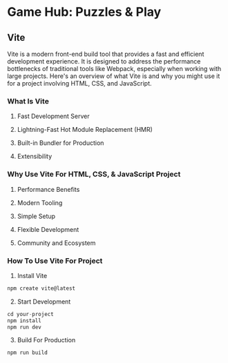 # Game Hub: Puzzles & Play

## Vite

Vite is a modern front-end build tool that provides a fast and efficient development experience. It is designed to address the performance bottlenecks of traditional tools like Webpack, especially when working with large projects. Here's an overview of what Vite is and why you might use it for a project involving HTML, CSS, and JavaScript.

### What Is Vite

1. Fast Development Server

2. Lightning-Fast Hot Module Replacement (HMR)

3. Built-in Bundler for Production

4. Extensibility

### Why Use Vite For HTML, CSS, & JavaScript Project

1. Performance Benefits

2. Modern Tooling

3. Simple Setup

4. Flexible Development

5. Community and Ecosystem

### How To Use Vite For Project

1. Install Vite

```javascript
npm create vite@latest
```

2. Start Development

```javascript
cd your-project
npm install
npm run dev
```

3. Build For Production

```javascript
npm run build
```